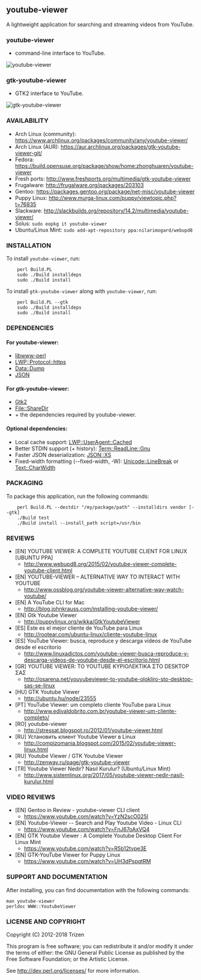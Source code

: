 ## youtube-viewer

A lightweight application for searching and streaming videos from YouTube.

### youtube-viewer

* command-line interface to YouTube.

![youtube-viewer](https://user-images.githubusercontent.com/614513/32416613-c3daa6a6-c254-11e7-9739-ed7bf93d188c.png)

### gtk-youtube-viewer

* GTK2 interface to YouTube.

![gtk-youtube-viewer](https://user-images.githubusercontent.com/614513/32453099-10d14b3e-c324-11e7-942b-13a38c424341.png)

### AVAILABILITY

* Arch Linux (community): https://www.archlinux.org/packages/community/any/youtube-viewer/
* Arch Linux (AUR): https://aur.archlinux.org/packages/gtk-youtube-viewer-git/
* Fedora: https://build.opensuse.org/package/show/home:zhonghuaren/youtube-viewer
* Fresh ports: http://www.freshports.org/multimedia/gtk-youtube-viewer
* Frugalware: http://frugalware.org/packages/203103
* Gentoo: https://packages.gentoo.org/package/net-misc/youtube-viewer
* Puppy Linux: http://www.murga-linux.com/puppy/viewtopic.php?t=76835
* Slackware: http://slackbuilds.org/repository/14.2/multimedia/youtube-viewer/
* Solus: `sudo eopkg it youtube-viewer`
* Ubuntu/Linux Mint: `sudo add-apt-repository ppa:nilarimogard/webupd8`

### INSTALLATION

To install `youtube-viewer`, run:

```console
    perl Build.PL
    sudo ./Build installdeps
    sudo ./Build install
```

To install `gtk-youtube-viewer` along with `youtube-viewer`, run:

```console
    perl Build.PL --gtk
    sudo ./Build installdeps
    sudo ./Build install
```

### DEPENDENCIES

#### For youtube-viewer:

* [libwww-perl](https://metacpan.org/release/libwww-perl)
* [LWP::Protocol::https](https://metacpan.org/release/LWP-Protocol-https)
* [Data::Dump](https://metacpan.org/release/Data-Dump)
* [JSON](https://metacpan.org/release/JSON)


#### For gtk-youtube-viewer:

* [Gtk2](https://metacpan.org/release/Gtk2)
* [File::ShareDir](https://metacpan.org/release/File-ShareDir)
* \+ the dependencies required by youtube-viewer.


#### Optional dependencies:

* Local cache support: [LWP::UserAgent::Cached](https://metacpan.org/release/LWP-UserAgent-Cached)
* Better STDIN support (+ history): [Term::ReadLine::Gnu](https://metacpan.org/release/Term-ReadLine-Gnu)
* Faster JSON deserialization: [JSON::XS](https://metacpan.org/release/JSON-XS)
* Fixed-width formatting (--fixed-width, -W): [Unicode::LineBreak](https://metacpan.org/release/Unicode-LineBreak) or [Text::CharWidth](https://metacpan.org/release/Text-CharWidth)


### PACKAGING

To package this application, run the following commands:

```console
    perl Build.PL --destdir "/my/package/path" --installdirs vendor [--gtk]
    ./Build test
    ./Build install --install_path script=/usr/bin
```

### REVIEWS

* [EN] YOUTUBE VIEWER: A COMPLETE YOUTUBE CLIENT FOR LINUX [UBUNTU PPA]
    * http://www.webupd8.org/2015/02/youtube-viewer-complete-youtube-client.html
* [EN] YOUTUBE-VIEWER – ALTERNATIVE WAY TO INTERACT WITH YOUTUBE
    * http://www.ossblog.org/youtube-viewer-alternative-way-watch-youtube/
* [EN] A YouTube CLI for Mac
    * http://blog.johnkrauss.com/installing-youtube-viewer/
* [EN] Gtk Youtube Viewer
    * http://puppylinux.org/wikka/GtkYoutubeViewer
* [ES] Este es el mejor cliente de YouTube para Linux
    * http://rootear.com/ubuntu-linux/cliente-youtube-linux
* [ES] YouTube Viewer: busca, reproduce y descarga vídeos de YouTube desde el escritorio
    * http://www.linuxadictos.com/youtube-viewer-busca-reproduce-y-descarga-videos-de-youtube-desde-el-escritorio.html
* [GR] YOUTUBE VIEWER: ΤΟ YOUTUBE ΚΥΡΙΟΛΕΚΤΙΚΑ ΣΤΟ DESKTOP ΣΑΣ
    * http://osarena.net/youyubeviewer-to-youtube-olokliro-sto-desktop-sas-se-linux
* [HU] GTK Youtube Viewer
    * http://ubuntu.hu/node/23555
* [PT] YouTube Viewer: um completo cliente YouTube para Linux
    * http://www.edivaldobrito.com.br/youtube-viewer-um-cliente-completo/
* [RO] youtube-viewer
    * http://stressat.blogspot.ro/2012/01/youtube-viewer.html
* [RU] Установить клиент Youtube Viewer в Linux
    * http://compizomania.blogspot.com/2015/02/youtube-viewer-linux.html
* [RU] Youtube Viewer / GTK Youtube Viewer
    * http://zenway.ru/page/gtk-youtube-viewer
* [TR] Youtube Viewer Nedir? Nasıl Kurulur? (Ubuntu/Linux Mint)
    * http://www.sistemlinux.org/2017/05/youtube-viewer-nedir-nasil-kurulur.html

### VIDEO REVIEWS

* [EN] Gentoo in Review - youtube-viewer CLI client
    * https://www.youtube.com/watch?v=YzN2scO025I
* [EN] Youtube-Viewer -- Search and Play Youtube Video - Linux CLI
    * https://www.youtube.com/watch?v=FnJ67oAxVQ4
* [EN] GTK Youtube Viewer : A Complete Youtube Desktop Client For Linux Mint
    * https://www.youtube.com/watch?v=R5b12tvpe3E
* [EN] GTK-YouTube Viewer for Puppy Linux
    * https://www.youtube.com/watch?v=UH3dPspqtRM

### SUPPORT AND DOCUMENTATION

After installing, you can find documentation with the following commands:

    man youtube-viewer
    perldoc WWW::YoutubeViewer

### LICENSE AND COPYRIGHT

Copyright (C) 2012-2018 Trizen

This program is free software; you can redistribute it and/or modify it
under the terms of either: the GNU General Public License as published
by the Free Software Foundation; or the Artistic License.

See http://dev.perl.org/licenses/ for more information.
